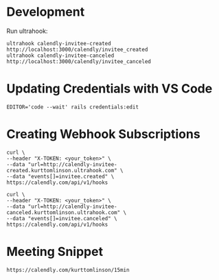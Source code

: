 # Development
Run ultrahook:
```
ultrahook calendly-invitee-created http://localhost:3000/calendly/invitee_created
ultrahook calendly-invitee-canceled http://localhost:3000/calendly/invitee_canceled
```

# Updating Credentials with VS Code
```
EDITOR='code --wait' rails credentials:edit
```

# Creating Webhook Subscriptions
```
curl \
--header "X-TOKEN: <your_token>" \
--data "url=http://calendly-invitee-created.kurttomlinson.ultrahook.com" \
--data "events[]=invitee.created" \
https://calendly.com/api/v1/hooks
```
```
curl \
--header "X-TOKEN: <your_token>" \
--data "url=http://calendly-invitee-canceled.kurttomlinson.ultrahook.com" \
--data "events[]=invitee.canceled" \
https://calendly.com/api/v1/hooks
```

# Meeting Snippet
```
https://calendly.com/kurttomlinson/15min
```

